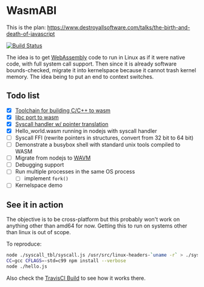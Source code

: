 # WasmABI

This is the plan: https://www.destroyallsoftware.com/talks/the-birth-and-death-of-javascript

[![Build Status](https://travis-ci.org/cjdelisle/wasmabi.svg?branch=master)](https://travis-ci.org/cjdelisle/wasmabi)

The idea is to get [WebAssembly](http://webassembly.org/) code to run in Linux as if it were
native code, with full system call support. Then since it is already software bounds-checked,
migrate it into kernelspace because it cannot trash kernel memory. The idea being to put an
end to context switches.

## Todo list
* [x] [Toolchain for building C/C++ to wasm](https://github.com/WebGHC/wasm-cross)
* [x] [libc port to wasm](https://github.com/WebGHC/musl)
* [x] [Syscall handler w/ pointer translation](https://github.com/cjdelisle/wasmabi/blob/master/SyscallHandler.c)
* [x] Hello_world.wasm running in nodejs with syscall handler
* [ ] Syscall FFI (rewrite pointers in structures, convert from 32 bit to 64 bit)
* [ ] Demonstrate a busybox shell with standard unix tools compiled to WASM
* [ ] Migrate from nodejs to [WAVM](https://github.com/AndrewScheidecker/WAVM/)
* [ ] Debugging support
* [ ] Run multiple processes in the same OS process
  * [ ] implement `fork()`
* [ ] Kernelspace demo

## See it in action

The objective is to be cross-platform but this probably won't work on anything other than amd64 for now.
Getting this to run on systems other than linux is out of scope.

To reproduce:

```bash
node ./syscall_tbl/syscall.js /usr/src/linux-headers-`uname -r` > ./syscall_autogenerated.h
CC=gcc CFLAGS=-std=c99 npm install --verbose
node ./hello.js
```

Also check the [TravisCI Build](https://travis-ci.org/cjdelisle/wasmabi) to see how it works there.